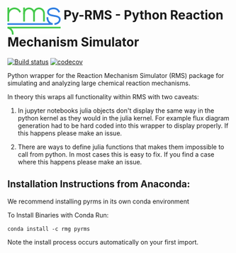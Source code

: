 # <img align="top" src="https://github.com/ReactionMechanismGenerator/pyrms/blob/master/logos/rms-logo-small.png"> Py-RMS - Python Reaction Mechanism Simulator

[![Build status](https://img.shields.io/travis/ReactionMechanismGenerator/pyrms/master.svg)](https://travis-ci.org/ReactionMechanismGenerator/pyrms)
[![codecov](https://codecov.io/gh/ReactionMechanismGenerator/pyrms/branch/master/graph/badge.svg)](https://codecov.io/gh/ReactionMechanismGenerator/pyrms)

Python wrapper for the Reaction Mechanism Simulator (RMS) package for simulating and analyzing large chemical reaction mechanisms. 

In theory this wraps all functionality within RMS with two caveats:  

1) In jupyter notebooks julia objects don't display the same way in the python kernel as they would in the julia kernel.  For example flux diagram generation had to be hard coded into this wrapper to display properly.  If this happens please make an issue.  

2) There are ways to define julia functions that makes them impossible to call from python.  In most cases this is easy to fix.  If you find a case where this happens please make an issue.  

## Installation Instructions from Anaconda:  

We recommend installing pyrms in its own conda environment

To Install Binaries with Conda Run: 
```
conda install -c rmg pyrms
```

Note the install process occurs automatically on your first import. 